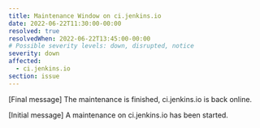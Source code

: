 ```yaml
---
title: Maintenance Window on ci.jenkins.io
date: 2022-06-22T11:30:00-00:00
resolved: true
resolvedWhen: 2022-06-22T13:45:00-00:00
# Possible severity levels: down, disrupted, notice
severity: down
affected:
  - ci.jenkins.io
section: issue
---
```


[Final message] The maintenance is finished, ci.jenkins.io is back online.

[Initial message]
A maintenance on ci.jenkins.io has been started.
